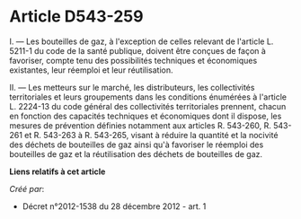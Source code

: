 # Article D543-259

I. ― Les bouteilles de gaz, à l'exception de celles relevant de l'article L. 5211-1 du code de la santé publique, doivent
être conçues de façon à favoriser, compte tenu des possibilités techniques et économiques existantes, leur réemploi et leur
réutilisation.

II. ― Les metteurs sur le marché, les distributeurs, les collectivités territoriales et leurs groupements dans les conditions
énumérées à l'article L. 2224-13 du code général des collectivités territoriales prennent, chacun en fonction des capacités
techniques et économiques dont il dispose, les mesures de prévention définies notamment aux articles R. 543-260, R. 543-261
et R. 543-263 à R. 543-265, visant à réduire la quantité et la nocivité des déchets de bouteilles de gaz ainsi qu'à favoriser
le réemploi des bouteilles de gaz et la réutilisation des déchets de bouteilles de gaz.

**Liens relatifs à cet article**

_Créé par_:

  - Décret n°2012-1538 du 28 décembre 2012 - art. 1
